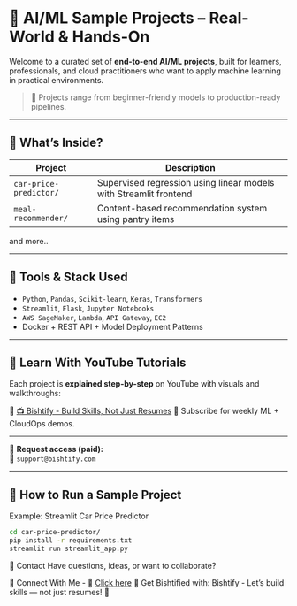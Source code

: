 # 🤖 AI/ML Sample Projects – Real-World & Hands-On

Welcome to a curated set of **end-to-end AI/ML projects**, built for learners, professionals, and cloud practitioners who want to apply machine learning in practical environments.

> 🧠 Projects range from beginner-friendly models to production-ready pipelines.

---

## 🎯 What’s Inside?

| Project | Description |
|--------|-------------|
| `car-price-predictor/` | Supervised regression using linear models with Streamlit frontend |
| `meal-recommender/` | Content-based recommendation system using pantry items |
and more..

---

## 🧪 Tools & Stack Used

- `Python`, `Pandas`, `Scikit-learn`, `Keras`, `Transformers`
- `Streamlit`, `Flask`, `Jupyter Notebooks`
- `AWS SageMaker`, `Lambda`, `API Gateway`, `EC2`
- Docker + REST API + Model Deployment Patterns

---

## 🎥 Learn With YouTube Tutorials

Each project is **explained step-by-step** on YouTube with visuals and walkthroughs:

🔗 [📺 Bishtify - Build Skills, Not Just Resumes](https://www.youtube.com/@getbishtified) 
🧠 Subscribe for weekly ML + CloudOps demos.

---

📩 **Request access (paid):**  
📧 `support@bishtify.com`

---

## 🚀 How to Run a Sample Project

Example: Streamlit Car Price Predictor

```bash
cd car-price-predictor/
pip install -r requirements.txt
streamlit run streamlit_app.py
```

🤝 Contact
Have questions, ideas, or want to collaborate?

🤝 Connect With Me - 📧 [Click here](https://topmate.io/pradeep_singh_bisht)
🔗 Get Bishtified with:
Bishtify - Let’s build skills — not just resumes! 🚀
